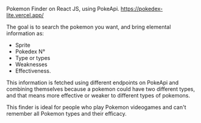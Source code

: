 Pokemon Finder on React JS, using PokeApi. https://pokedex-lite.vercel.app/

The goal is to search the pokemon you want, and bring elemental information as:

- Sprite
- Pokedex N°
- Type or types
- Weaknesses
- Effectiveness.

This information is fetched using different endpoints on PokeApi and combining themselves because a pokemon could have two different types, and that means more effective or weaker to different types of pokemons. 

This finder is ideal for people who play Pokemon videogames and can't remember all Pokemon types and their efficacy.




